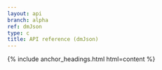 ```yaml
---
layout: api
branch: alpha
ref: dmJson
type: c
title: API reference (dmJson)
---
```

{% include anchor_headings.html html=content %}